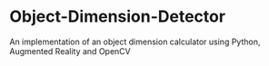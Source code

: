 # Object-Dimension-Detector
An implementation of an object dimension calculator using Python, Augmented Reality and OpenCV

